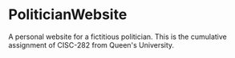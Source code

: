 # PoliticianWebsite
A personal website for a fictitious politician. This is the cumulative assignment of CISC-282 from Queen's University.
